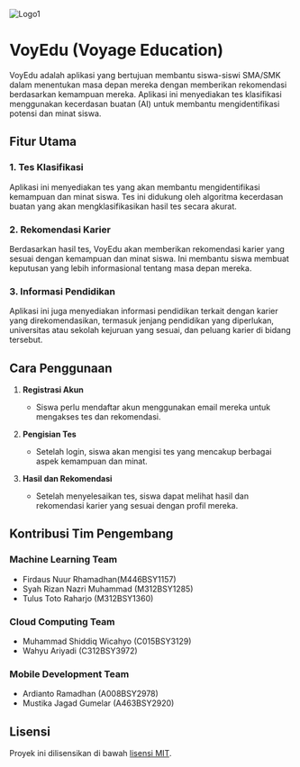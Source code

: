 ![Logo1](https://github.com/mhmmdshiddiq/voyage_education/assets/114437804/37cee9b7-9ebc-476e-8907-5da91a43604b)
# VoyEdu (Voyage Education)

VoyEdu adalah aplikasi yang bertujuan membantu siswa-siswi SMA/SMK dalam menentukan masa depan mereka dengan memberikan rekomendasi berdasarkan kemampuan mereka. Aplikasi ini menyediakan tes klasifikasi menggunakan kecerdasan buatan (AI) untuk membantu mengidentifikasi potensi dan minat siswa.

## Fitur Utama

### 1. Tes Klasifikasi
Aplikasi ini menyediakan tes yang akan membantu mengidentifikasi kemampuan dan minat siswa. Tes ini didukung oleh algoritma kecerdasan buatan yang akan mengklasifikasikan hasil tes secara akurat.

### 2. Rekomendasi Karier
Berdasarkan hasil tes, VoyEdu akan memberikan rekomendasi karier yang sesuai dengan kemampuan dan minat siswa. Ini membantu siswa membuat keputusan yang lebih informasional tentang masa depan mereka.

### 3. Informasi Pendidikan
Aplikasi ini juga menyediakan informasi pendidikan terkait dengan karier yang direkomendasikan, termasuk jenjang pendidikan yang diperlukan, universitas atau sekolah kejuruan yang sesuai, dan peluang karier di bidang tersebut.

## Cara Penggunaan

1. **Registrasi Akun**
   - Siswa perlu mendaftar akun menggunakan email mereka untuk mengakses tes dan rekomendasi.

2. **Pengisian Tes**
   - Setelah login, siswa akan mengisi tes yang mencakup berbagai aspek kemampuan dan minat.

3. **Hasil dan Rekomendasi**
   - Setelah menyelesaikan tes, siswa dapat melihat hasil dan rekomendasi karier yang sesuai dengan profil mereka.

## Kontribusi Tim Pengembang
### Machine Learning Team
- Firdaus Nuur Rhamadhan(M446BSY1157)
- Syah Rizan Nazri Muhammad (M312BSY1285)
- Tulus Toto Raharjo (M312BSY1360)

### Cloud Computing Team
- Muhammad Shiddiq Wicahyo (C015BSY3129)
- Wahyu Ariyadi (C312BSY3972)

### Mobile Development Team
- Ardianto Ramadhan (A008BSY2978)
- Mustika Jagad Gumelar (A463BSY2920)

## Lisensi

Proyek ini dilisensikan di bawah [lisensi MIT](LICENSE).
